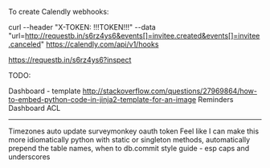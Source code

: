 To create Calendly webhooks:

curl --header "X-TOKEN: !!!TOKEN!!!" --data "url=http://requestb.in/s6rz4ys6&events[]=invitee.created&events[]=invitee.canceled" https://calendly.com/api/v1/hooks

https://requestb.in/s6rz4ys6?inspect


TODO:


Dashboard - template http://stackoverflow.com/questions/27969864/how-to-embed-python-code-in-jinja2-template-for-an-image
Reminders
Dashboard ACL

---
Timezones
auto update surveymonkey oauth token
Feel like I can make this more idiomatically python with static or singleton methods, automatically prepend the table names, when to db.commit
style guide - esp caps and underscores
